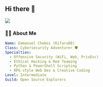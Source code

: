 ## Hi there 👋

<img src="https://capsule-render.vercel.app/api?type=waving&color=gradient&height=200&section=header&text=Welcome%20to%20Kifaru88's%20World!&fontSize=35&animation=fadeIn&fontAlignY=40" />

### 🧙‍♂️ About Me
```yaml
Name: Emmanuel Cheboi (Kifaru88)
Class: Cybersecurity Adventurer 🛡
Specialties:
  - Offensive Security (WiFi, Web, PrivEsc)
  - Ethical Hacking & Red Teaming
  - Python & PowerShell Scripting
  - RPG-style Web Dev & Creative Coding
Level: Intermediate
Guild: Open Source Explorers


